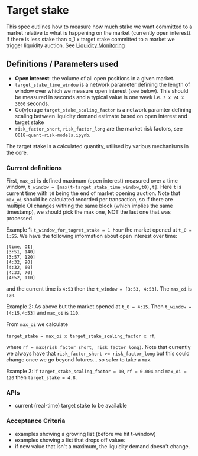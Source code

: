 # Target stake

This spec outlines how to measure how much stake we want committed to a market relative to what is happening on the market (currently open interest). If there is less stake than c_1 x target stake committed to a market we trigger liquidity auction. See [Liquidity Monitoring](./0035-liquidity-monitoring.md)

## Definitions / Parameters used
- **Open interest**: the volume of all open positions in a given market.
- `target_stake_time_window` is a network parameter defining the length of window over which we measure open interest (see below). This should be measured in seconds and a typical value is one week i.e. `7 x 24 x 3600` seconds. 
- Co(v)erage `target_stake_scaling_factor` is a network paramter defining scaling between liquidity demand estimate based on open interest and target stake
- `risk_factor_short`, `risk_factor_long` are the market risk factors, see `0018-quant-risk-models.ipynb`. 

The target stake is a calculated quantity, utilised by various mechanisms in the core.

### Current definitions

First, `max_oi` is defined  maximum (open interest) measured over a time window, 
`t_window = [max(t-target_stake_time_window,t0),t]`. Here `t` is current time with `t0` being the end of market opening auction. Note that `max_oi` should be calculated recorded per transaction, so if there are multiple OI changes withing the same block (which implies the same timestamp), we should pick the max one, NOT the last one that was processed.

Example 1:
`t_window_for_tagret_stake = 1 hour`
the market opened at `t_0 = 1:55`. 
We have the following information about open interest over time:
```
[time, OI]
[3:51, 140]
[3:57, 120]
[4:32, 90]
[4:32, 60]
[4:33, 70]
[4:52, 110]
```
and the current time is `4:53`
then the `t_window = [3:53, 4:53]`. The `max_oi` is `120`.

Example 2: As above but the market opened at `t_0 = 4:15`. Then `t_window = [4:15,4:53]` and `max_oi` is `110`. 

From `max_oi` we calculate 

`target_stake = max_oi x target_stake_scaling_factor x rf`,

where `rf = max(risk_factor_short, risk_factor_long)`. Note that currently we always have that `risk_factor_short >= risk_factor_long` but this could change once we go beyond futures... so safer to take a `max`.

Example 3: if `target_stake_scaling_factor = 10`, `rf = 0.004` and `max_oi = 120` then `target_stake = 4.8`.

### APIs
* current (real-time) target stake to be available

### Acceptance Criteria
* examples showing a growing list (before we hit t-window)
* examples showing a list that drops off values
* if new value that isn't a maximum, the liquidity demand doesn't change.
